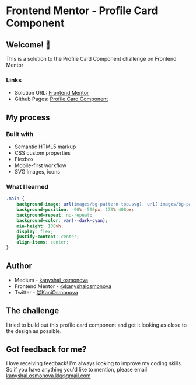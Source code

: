 # Frontend Mentor - Profile Card Component

## Welcome! 👋
This is a solution to the Profile Card Component challenge on Frontend Mentor

### Links

- Solution URL: [Frontend Mentor](https://www.frontendmentor.io/challenges/profile-card-component-cfArpWshJ/hub/profile-card-component-DlKuYRaH5)
- Github Pages: [Profile Card Component ](https://kanyshaiosmonova.github.io/Frontend-Mentor-Challenges/profile-card-component/index.html)


## My process

### Built with

- Semantic HTML5 markup
- CSS custom properties
- Flexbox
- Mobile-first workflow
- SVG Images, icons

### What I learned

```css
.main {
    background-image: url(images/bg-pattern-top.svg), url('images/bg-pattern-bottom.svg');
    background-position: -90% -500px, 170% 400px;
    background-repeat: no-repeat;
    background-color: var(--dark-cyan);
    min-height: 100vh;
    display: flex;
    justify-content: center;
    align-items: center;
}
```

## Author

- Medium - [kanyshai_osmonova](https://medium.com/@kanyshai_osmonova)
- Frontend Mentor - [@kanyshaiosmonova](https://www.frontendmentor.io/profile/kanyshaiosmonova)
- Twitter - [@KaniOsmonova](https://twitter.com/Kaniosmonova)


## The challenge

I tried to build out this profile  card component and get it looking as close to the design as possible.

## Got feedback for me?

I love receiving feedback! I'm always looking to improve my coding skills. So if you have anything you'd like to mention, please email kanyshai.osmonova.kk@gmail.com
